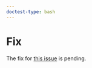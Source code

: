 ```yaml
---
doctest-type: bash
---
```


# Fix

The fix for [this
issue](https://my.guild.ai/t/opening-source-file-causes-file-not-found-exception/903/123)
is pending.
